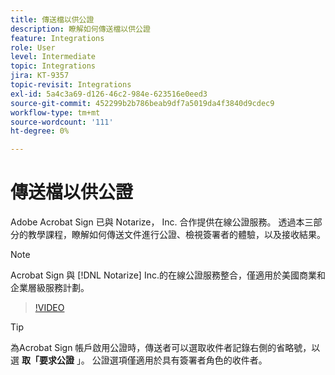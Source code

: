 ```yaml
---
title: 傳送檔以供公證
description: 瞭解如何傳送檔以供公證
feature: Integrations
role: User
level: Intermediate
topic: Integrations
jira: KT-9357
topic-revisit: Integrations
exl-id: 5a4c3a69-d126-46c2-984e-623516e0eed3
source-git-commit: 452299b2b786beab9df7a5019da4f3840d9cdec9
workflow-type: tm+mt
source-wordcount: '111'
ht-degree: 0%

---
```


# 傳送檔以供公證

Adobe Acrobat Sign 已與 Notarize， Inc. 合作提供在線公證服務。 透過本三部分的教學課程，瞭解如何傳送文件進行公證、檢視簽署者的體驗，以及接收結果。

>[!NOTE]
>
>Acrobat Sign 與 [!DNL Notarize] Inc.的在線公證服務整合，僅適用於美國商業和企業層級服務計劃。

>[!VIDEO](https://video.tv.adobe.com/v/341029?quality=12&learn=on&hidetitle=true)

>[!TIP]
>
>為Acrobat Sign 帳戶啟用公證時，傳送者可以選取收件者記錄右側的省略號，以選 **取「要求公證** 」。 公證選項僅適用於具有簽署者角色的收件者。

